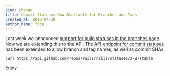 ```yaml
---
kind: change
title: Commit Statuses Now Available for Branches and Tags
created_at: 2013-04-30
author_name: foca
---
```


Last week we announced [support for build statuses in the branches page][blog].
Now we are extending this to the API. The [API endpoint for commit statuses][doc]
has been extended to allow branch and tag names, as well as commit SHAs.

``` command-line
curl https://api.github.com/repos/rails/rails/statuses/3-2-stable
```

Enjoy.

[blog]: https://github.com/blog/1484-check-the-status-of-your-branches
[doc]: http://developer.github.com/v3/repos/statuses/#list-statuses-for-a-specific-ref
